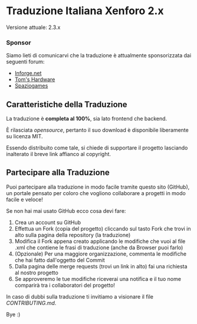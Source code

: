 # Traduzione Italiana Xenforo 2.x

Versione attuale: 2.3.x

### Sponsor
Siamo lieti di comunicarvi che la traduzione è attualmente sponsorizzata dai seguenti forum:

* [Inforge.net](https://www.inforge.net)
* [Tom's Hardware](https://forum.tomshw.it)
* [Spaziogames](https://forum.spaziogames.it)

## Caratteristiche della Traduzione
La traduzione è **completa al 100%**, sia lato frontend che backend. 

È rilasciata *opensource*, pertanto il suo download è disponibile liberamente su licenza MIT.

Essendo distribuito come tale, si chiede di supportare il progetto lasciando inalterato il breve link affianco al copyright.

## Partecipare alla Traduzione
Puoi partecipare alla traduzione in modo facile tramite questo sito (GitHub), un portale pensato per coloro che vogliono collaborare a progetti in modo facile e veloce!

Se non hai mai usato GitHub ecco cosa devi fare:
1. Crea un account su GitHub
2. Effettua un Fork (copia del progetto) cliccando sul tasto Fork che trovi in alto sulla pagina della repository (la traduzione)
3. Modifica il Fork appena creato applicando le modifiche che vuoi al file .xml che contiene le frasi di traduzione (anche da Browser puoi farlo)
4. (Opzionale) Per una maggiore organizzazione, commenta le modifiche che hai fatto dall'oggetto del Commit
5. Dalla pagina delle merge requests (trovi un link in alto) fai una richiesta al nostro progetto
6. Se approveremo le tue modifiche riceverai una notifica e il tuo nome comparirà tra i collaboratori del progetto!

In caso di dubbi sulla traduzione ti invitiamo a visionare il file *CONTRIBUTING.md*.

Bye :)
